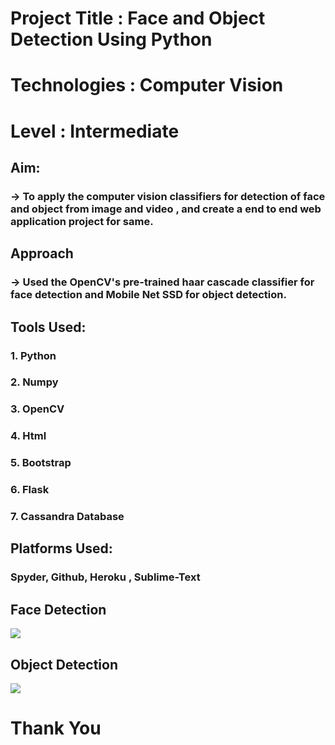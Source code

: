 # Project Title : Face and Object Detection Using Python
# Technologies : Computer Vision
# Level : Intermediate 

## Aim:
### -> To apply the computer vision classifiers for detection of face and object from image and video , and create a end to end web application project for same.

## Approach
### -> Used the OpenCV's pre-trained haar cascade classifier for face detection and Mobile Net SSD for object detection.

## Tools Used:
### 1. Python 
### 2. Numpy
### 3. OpenCV
### 4. Html
### 5. Bootstrap
### 6. Flask
### 7. Cassandra Database




## Platforms Used:
### Spyder, Github, Heroku , Sublime-Text


## Face Detection
![](https://github.com/adityanaranje/COMPUTER-VISION-PROJECT/blob/main/static/face_r.gif)


## Object Detection
![](https://github.com/adityanaranje/COMPUTER-VISION-PROJECT/blob/main/static/obj_detect.gif)


# Thank You
